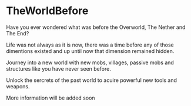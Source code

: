 # TheWorldBefore
Have you ever wondered what was before the Overworld, The Nether and The End? 

Life was not always as it is now, there was a time before any of those dimentions existed and up until now that dimension remained hidden.

Journey into a new world with new mobs, villages, passive mobs and structures like you have never seen before.

Unlock the sercrets of the past world to acuire powerful new tools and weapons.

More information will be added soon
